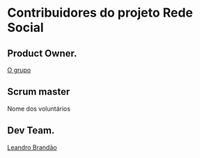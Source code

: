 # Contribuidores do projeto Rede Social
## Product Owner.
[O grupo](https://www.facebook.com/groups/1318495538253871/)

## Scrum master
Nome dos voluntários

## Dev Team.
[Leandro Brandão](https://github.com/LeandroMeuGitHub) 
